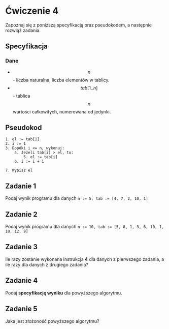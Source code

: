 # Ćwiczenie 4

Zapoznaj się z poniższą specyfikacją oraz pseudokodem, a następnie rozwiąż zadania.

## Specyfikacja

### Dane

* $$n$$ - liczba naturalna, liczba elementów w tablicy.
* $$tab[1..n]$$ - tablica $$n$$ wartości całkowitych, numerowana od jedynki.

## Pseudokod

```
1. el := tab[1]
2. i := 1
3. Dopóki i <= n, wykonuj:
    4. Jeżeli tab[i] > el, to:
        5. el := tab[i]
    6. i := i + 1
    
7. Wypisz el
```

## Zadanie 1

Podaj wynik programu dla danych `n := 5, tab := [4, 7, 2, 10, 1]`

## Zadanie 2

Podaj wynik programu dla danych `n := 10, tab := [5, 8, 1, 3, 6, 10, 1, 10, 12, 9]`

## Zadanie 3

Ile razy zostanie wykonana instrukcja **4** dla danych z pierwszego zadania, a ile razy dla danych z drugiego zadania?

## Zadanie 4

Podaj **specyfikację wyniku** dla powyższego algorytmu.

## Zadanie 5

Jaka jest złożoność powyższego algorytmu?
